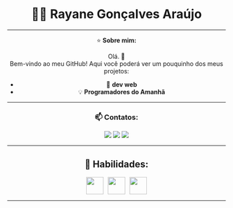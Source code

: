 <div align="center">
  
# 👩‍💻 Rayane Gonçalves Araújo

---

⭐ **Sobre mim:**

Olá. 👋  
Bem-vindo ao meu GitHub! Aqui você poderá ver um pouquinho dos meus projetos:

- 🚀 **dev web**  
- 💡 **Programadores do Amanhã**

---

### 📫 Contatos:

<a href="rayanegoncalves796@gmail.com"><img src="https://img.shields.io/badge/Gmail-D14836?style=for-the-badge&logo=gmail&logoColor=white"></a>
<a href="www.linkedin.com/in/rayane-goncalves-araujo"><img src="https://img.shields.io/badge/LinkedIn-0077B5?style=for-the-badge&logo=linkedin&logoColor=white"></a>
<a href="rayanegoncalves0268"><img src="https://camo.githubusercontent.com/939b5363e8c2433951d755f76895c3f7ab47699a28857f8f04fc7886d988a0c5/68747470733a2f2f696d672e736869656c64732e696f2f7374617469632f76313f6d6573736167653d446973636f7264266c6f676f3d646973636f7264266c6162656c3d26636f6c6f723d373238394441266c6f676f436f6c6f723d7768697465266c6162656c436f6c6f723d267374796c653d666f722d7468652d6261646765"></a>

---

## 🚀 Habilidades:

<div style="display: flex; justify-content: center; align-items: center; gap: 10px;">
  
<img src="https://cdn.jsdelivr.net/gh/devicons/devicon/icons/html5/html5-original.svg" width="40" />
<img src="https://cdn.jsdelivr.net/gh/devicons/devicon/icons/css3/css3-original.svg" width="40" />
<img src="https://cdn.jsdelivr.net/gh/devicons/devicon/icons/javascript/javascript-original.svg" width="40" />

</div>

---

</div>

